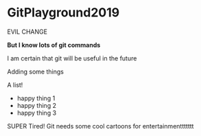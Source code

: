 # GitPlayground2019

EVIL CHANGE

**But I know lots of git commands**


I am certain that git will be useful in the future

Adding some things


A list!


- happy thing 1
- happy thing 2
- happy thing 3


SUPER Tired! Git needs some cool cartoons for entertainmenttttttt
